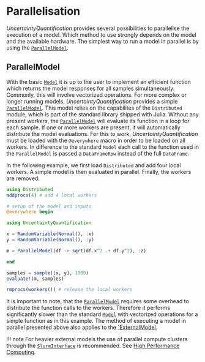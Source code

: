 # Parallelisation

*UncertaintyQuantification* provides several possibilities to parallelise the execution of a model. Which method to use strongly depends on the model and the available hardware. The simplest way to run a model in parallel is by using the [`ParallelModel`](@ref).

## ParallelModel

With the basic [`Model`](@ref) it is up to the user to implement an efficient function which returns the model responses for all samples simultaneously. Commonly, this will involve vectorized operations. For more complex or longer running models, *UncertaintyQuantification* provides a simple [`ParallelModel`](@ref). This model relies on the capabilites of the `Distributed` module, which is part of the standard library shipped with Julia. Without any present *workers*, the [`ParallelModel`](@ref) will evaluate its function in a loop for each sample. If one or more workers are present, it will automatically distribute the model evaluations. For this to work, *UncertaintyQuantification* must be loaded with the `@everywhere` macro in order to be loaded on all workers. In difference to the standard `Model` each call to the function used in the  `ParallelModel` is passed a `DataFrameRow` instead of the full `DataFrame`.

In the following example, we first load `Distributed` and add four local workers. A simple model is then evaluated in parallel. Finally, the workers are removed.

```julia
using Distributed
addprocs(4) # add 4 local workers

# setup of the model and inputs
@everywhere begin

using UncertaintyQuantification

x = RandomVariable(Normal(), :x)
y = RandomVariable(Normal(), :y)

m = ParallelModel(df -> sqrt(df.x^2 .+ df.y^2), :z)

end

samples = sample([x, y], 1000)
evaluate!(m, samples)

rmprocs(workers()) # release the local workers
```

It is important to note, that the [`ParallelModel`](@ref) requires some overhead to distribute the function calls to the workers. Therefore it performs significantly slower than the standard [`Model`](@ref) with vectorized operations for a simple function as in this example. The method of executing a model in parallel presented above also applies to the [`ExternalModel](@ref).

!!! note
    For heavier external models the use of parallel compute clusters through the [`SlurmInterface`](@ref) is recommended. See [High Performance Computing](hpc.md).
